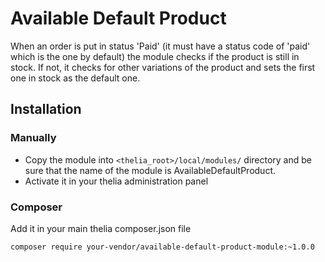# Available Default Product

When an order is put in status 'Paid' (it must have a status code of 'paid' which is the one by default)
the module checks if the product is still in stock. If not, it checks for other variations of the product
and sets the first one in stock as the default one.

## Installation

### Manually

* Copy the module into ```<thelia_root>/local/modules/``` directory and be sure that the name of the module is AvailableDefaultProduct.
* Activate it in your thelia administration panel

### Composer

Add it in your main thelia composer.json file

```
composer require your-vendor/available-default-product-module:~1.0.0
```
